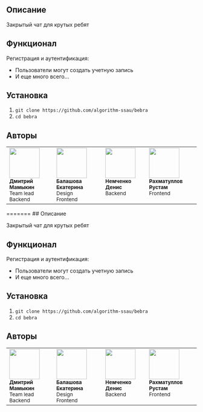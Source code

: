 ## Описание

Закрытый чат для крутых ребят

## Функционал

Регистрация и аутентификация:
- Пользователи могут создать учетную запись
- И еще много всего...

## Установка

1. `git clone https://github.com/algorithm-ssau/bebra`
2. `cd bebra`

## Авторы

<table>
	<tr>
		<td align="left" valign="top">
			<a href="https://github.com/hex0xdeadbeef">
				<img src="https://avatars.githubusercontent.com/hex0xdeadbeef" width="80" height="80" alt=""/>
				<br />
				<sub><b>Дмитрий Мамыкин</b></sub>
			</a>
			<br />
			<sub>Team lead</br>Backend</sub>
		</td>
		<td align="left" valign="top">
			<a href="https://github.com/RinaLeem">
				<img src="https://avatars.githubusercontent.com/RinaLeem" width="80" height="80" alt=""/>
				<br />
				<sub><b>Балашова Екатерина</b></sub>
			</a>
			<br />
			<sub>Design</br>Frontend</sub>
		</td>
		<td align="left" valign="top">
			<a href="https://github.com/PurreCoder">
				<img src="https://avatars.githubusercontent.com/PurreCoder" width="80" height="80" alt=""/>
				<br />
				<sub><b>Немченко Денис</b></sub>
			</a>
			<br />
			<sub>Backend</br></sub>
		</td>
		<td align="left" valign="top">
			<a href="https://github.com/rustut02">
				<img src="https://avatars.githubusercontent.com/rustut02" width="80" height="80" alt=""/>
				<br />
				<sub><b>Рахматуллов Рустам</b></sub>
			</a>
			<br />
			<sub>Frontend</br></sub>
		</td>
	</tr>
</table>
=======
## Описание

Закрытый чат для крутых ребят

## Функционал

Регистрация и аутентификация:
- Пользователи могут создать учетную запись
- И еще много всего...

## Установка

1. `git clone https://github.com/algorithm-ssau/bebra`
2. `cd bebra`

## Авторы

<table>
	<tr>
		<td align="left" valign="top">
			<a href="https://github.com/hex0xdeadbeef">
				<img src="https://avatars.githubusercontent.com/hex0xdeadbeef" width="80" height="80" alt=""/>
				<br />
				<sub><b>Дмитрий Мамыкин</b></sub>
			</a>
			<br />
			<sub>Team lead</br>Backend</sub>
		</td>
		<td align="left" valign="top">
			<a href="https://github.com/RinaLeem">
				<img src="https://avatars.githubusercontent.com/RinaLeem" width="80" height="80" alt=""/>
				<br />
				<sub><b>Балашова Екатерина</b></sub>
			</a>
			<br />
			<sub>Design</br>Frontend</sub>
		</td>
		<td align="left" valign="top">
			<a href="https://github.com/PurreCoder">
				<img src="https://avatars.githubusercontent.com/PurreCoder" width="80" height="80" alt=""/>
				<br />
				<sub><b>Немченко Денис</b></sub>
			</a>
			<br />
			<sub>Backend</br></sub>
		</td>
		<td align="left" valign="top">
			<a href="https://github.com/rustut02">
				<img src="https://avatars.githubusercontent.com/rustut02" width="80" height="80" alt=""/>
				<br />
				<sub><b>Рахматуллов Рустам</b></sub>
			</a>
			<br />
			<sub>Frontend</br></sub>
		</td>
	</tr>
</table>

